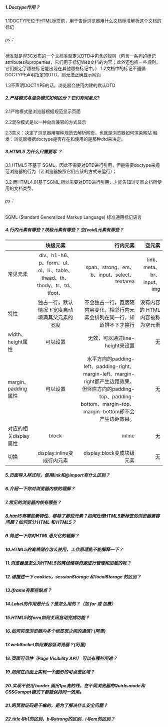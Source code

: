 ##### 1.Doctype作用？
1.1DOCTYPE位于HTML标签前，用于告诉浏览器用什么文档标准解析这个文档的标记
###### ps：
标准就是W3C发布的一个文档类型定义DTD中包含的规则（包含一系列的标记attributes和properties，它们用于标记Web文档的内容；此外还包括一些规则，它们规定了哪些标记能出现在其他哪些标记中。）
1.2文档中的标记不遵循DOCTYPE声明指定的DTD，则无法正确显示网页

1.3不声明DOCTYPE的话，浏览器会使用内建的默认DTD
##### 2.严格模式与混杂模式如何区分？它们有何意义?
2.1严格模式是浏览器根据规范显示页面

2.2混杂模式是以一种向后兼容的方式显示

2.3意义：决定了浏览器用哪种规范去解析网页，也就是浏览器如何渲染网站
触发：浏览器根据doctype是否存在和使用的是那种dtd来决定。

##### 3.HTML5 为什么只需要写 <!DOCTYPE HTML>？

3.1 HTML5 不基于 SGML，因此不需要对DTD进行引用，但是需要doctype来规范浏览器的行为（让浏览器按照它们应该的方式来运行）；

3.2 而HTML4.01基于SGML,所以需要对DTD进行引用，才能告知浏览器文档所使用的文档类型。
###### ps：
 SGML (Standard Generalized Markup Language) 标准通用标记语言
##### 4.行内元素有哪些？块级元素有哪些？ 空(void)元素有那些？

|   | 块级元素  | 行内元素 |空元素 |
| :------------ |:---------------:| -----:|-----:|
| 常见元素     | div、h1-h6、p、form、ul、ol、li 、table、thead、th、tbody、tr、td、tfoot、| span、strong、em、b、input、select、textarea| link、meta、br、input、img|
| 特性      |独占一行，默认情况下宽度自动填满其父元素的宽度 | 不会独占一行，宽度随内容变化，相邻行内元素会排列在同一行，知道排不下才换行 |没有内容的 HTML 内容被称为空元素|
| width、height属性 | 可以设置   |无效，可以通过line-height来设置     |无|
| margin、padding属性 | 可以设置        |  水平方向的padding-left、padding-right、margin-left、margin-right都产生边距效果，但竖直方向的padding-top、padding-bottom、margin-top、margin-bottom却不会产生边距效果。|无|
| 对应的相关display属性 | block       |   inline |无|
| 切换 | display:inline变成行内元素        |    display:block变成块级元素 |无 |

##### 5.页面导入样式时，使用link和@import有什么区别？

##### 6.介绍一下你对浏览器内核的理解？

##### 7.常见的浏览器内核有哪些？

##### 8.html5有哪些新特性、移除了那些元素？如何处理HTML5新标签的浏览器兼容问题？如何区分 HTML 和 HTML5？

##### 9.简述一下你对HTML语义化的理解？

##### 10.HTML5的离线储存怎么使用，工作原理能不能解释一下？


##### 11.浏览器是怎么对HTML5的离线储存资源进行管理和加载的呢？


##### 12.请描述一下 cookies，sessionStorage 和 localStorage 的区别？


##### 13.iframe有那些缺点？


##### 14.Label的作用是什么？是怎么用的？（加 for 或 包裹）


##### 15.HTML5的form如何关闭自动完成功能？


##### 16.如何实现浏览器内多个标签页之间的通信? (阿里)


##### 17.webSocket如何兼容低浏览器？(阿里)


##### 18.页面可见性（Page Visibility API） 可以有哪些用途？


##### 19.如何在页面上实现一个圆形的可点击区域？


##### 20.实现不使用 border 画出1px高的线，在不同浏览器的Quirksmode和CSSCompat模式下都能保持同一效果。


##### 21.网页验证码是干嘛的，是为了解决什么安全问题？


##### 22.title与h1的区别、b与strong的区别、i与em的区别？
